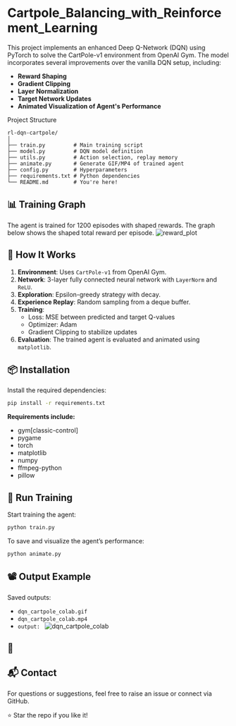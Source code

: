 # Cartpole_Balancing_with_Reinforcement_Learning
This project implements an enhanced Deep Q-Network (DQN) using PyTorch to solve the CartPole-v1 environment from OpenAI Gym. The model incorporates several improvements over the vanilla DQN setup, including:

- **Reward Shaping**
- **Gradient Clipping**
- **Layer Normalization**
- **Target Network Updates**
- **Animated Visualization of Agent's Performance**


 Project Structure

```
rl-dqn-cartpole/
│
├── train.py         # Main training script
├── model.py         # DQN model definition
├── utils.py         # Action selection, replay memory
├── animate.py       # Generate GIF/MP4 of trained agent
├── config.py        # Hyperparameters
├── requirements.txt # Python dependencies
└── README.md        # You're here!
```


## 📊 Training Graph

The agent is trained for 1200 episodes with shaped rewards. The graph below shows the shaped total reward per episode.
![reward_plot](https://github.com/user-attachments/assets/f5c38f9e-03b0-4ee6-b348-028f089be357)

## 🧠 How It Works

1. **Environment**: Uses `CartPole-v1` from OpenAI Gym.
2. **Network**: 3-layer fully connected neural network with `LayerNorm` and `ReLU`.
3. **Exploration**: Epsilon-greedy strategy with decay.
4. **Experience Replay**: Random sampling from a deque buffer.
5. **Training**:
    - Loss: MSE between predicted and target Q-values
    - Optimizer: Adam
    - Gradient Clipping to stabilize updates
6. **Evaluation**: The trained agent is evaluated and animated using `matplotlib`.

## 📦 Installation

Install the required dependencies:

```bash
pip install -r requirements.txt
```

**Requirements include:**

- gym[classic-control]
- pygame
- torch
- matplotlib
- numpy
- ffmpeg-python
- pillow


## 🏁 Run Training

Start training the agent:

```bash
python train.py
```

To save and visualize the agent’s performance:

```bash
python animate.py
```


## 📽 Output Example

Saved outputs:

- `dqn_cartpole_colab.gif`
- `dqn_cartpole_colab.mp4`
- `output: `
![dqn_cartpole_colab](https://github.com/user-attachments/assets/c8d9f6c8-4ddf-4a8e-8190-e21417241ea3)

## 🚀


## 📬 Contact

For questions or suggestions, feel free to raise an issue or connect via GitHub.

⭐ Star the repo if you like it!

